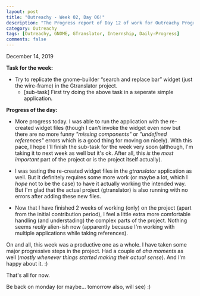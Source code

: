 ```yaml
---
layout: post
title: "Outreachy - Week 02, Day 06!"
description: "The Progress report of Day 12 of work for Outreachy Program."
category: Outreachy
tags: [Outreachy, GNOME, GTranslator, Internship, Daily-Progress]
comments: false
---
```


December 14, 2019

**Task for the week:**

- Try to replicate the gnome-builder “search and replace bar” widget (just the wire-frame) in the Gtranslator project.
  - [sub-task] First try doing the above task in a seperate simple application.

**Progress of the day:**

- More progress today. I was able to run the application with the re-created widget files (though I can't invoke the widget even now but there are no more funny *"missing components"* or *"undefined references"* errors which is a good thing for moving on nicely). With this pace, I hope I'll finish the sub-task for the week very soon (although, I'm taking it to next week as well but it's ok. After all, this *is* the *most important* part of the project or is the project itself actually). 

- I was testing the re-created widget files in the *gtranslator* application as well. But it definitely requires some more work (or maybe a lot, which I *hope* not to be the case) to have it actually working the intended way. But I'm glad that the actual project (gtranslator) is also running with no errors after adding these new files.

- Now that I have finished 2 weeks of working (only) on the project (apart from the initial contribution period), I feel a little extra more comfortable handling (and understading) the complex parts of the project. Nothing seems *really* alien-ish now (apparently because I'm working with multiple applications while taking references).


On and all, this week was a productive one as a whole. I have taken some major progressive steps in the project. Had a couple of *aha moments* as well (*mostly whenever things started making their actual sense*). And I'm happy about it. :)

That's all for now.

Be back on monday (or maybe... tomorrow also, will see) :)
